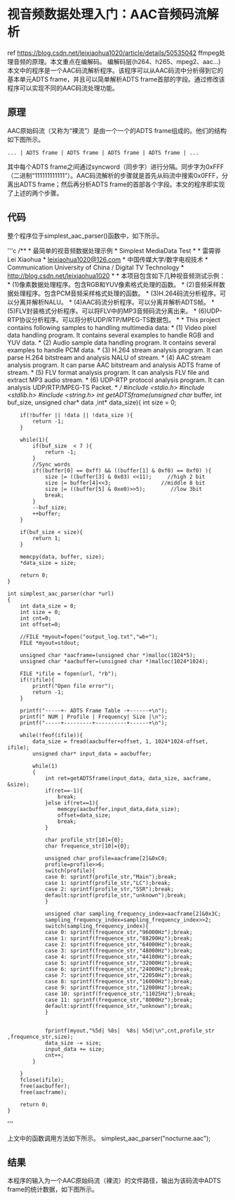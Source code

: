 # 视音频数据处理入门：AAC音频码流解析
ref https://blog.csdn.net/leixiaohua1020/article/details/50535042
ffmpeg处理音频的原理。本文重点在编解码。
编解码层(h264、h265、mpeg2、aac...)
本文中的程序是一个AAC码流解析程序。该程序可以从AAC码流中分析得到它的基本单元ADTS frame，并且可以简单解析ADTS frame首部的字段。通过修改该程序可以实现不同的AAC码流处理功能。

## 原理
AAC原始码流（又称为“裸流”）是由一个一个的ADTS frame组成的。他们的结构如下图所示。

	... | ADTS frame | ADTS frame | ADTS frame | ADTS frame | ...
    
其中每个ADTS frame之间通过syncword（同步字）进行分隔。同步字为0xFFF（二进制“111111111111”）。AAC码流解析的步骤就是首先从码流中搜索0x0FFF，分离出ADTS frame；然后再分析ADTS frame的首部各个字段。本文的程序即实现了上述的两个步骤。

## 代码
整个程序位于simplest_aac_parser()函数中，如下所示。

'''c
	/**
	 * 最简单的视音频数据处理示例
	 * Simplest MediaData Test
	 *
	 * 雷霄骅 Lei Xiaohua
	 * leixiaohua1020@126.com
	 * 中国传媒大学/数字电视技术
	 * Communication University of China / Digital TV Technology
	 * http://blog.csdn.net/leixiaohua1020
	 *
	 * 本项目包含如下几种视音频测试示例：
	 *  (1)像素数据处理程序。包含RGB和YUV像素格式处理的函数。
	 *  (2)音频采样数据处理程序。包含PCM音频采样格式处理的函数。
	 *  (3)H.264码流分析程序。可以分离并解析NALU。
	 *  (4)AAC码流分析程序。可以分离并解析ADTS帧。
	 *  (5)FLV封装格式分析程序。可以将FLV中的MP3音频码流分离出来。
	 *  (6)UDP-RTP协议分析程序。可以将分析UDP/RTP/MPEG-TS数据包。
	 *
	 * This project contains following samples to handling multimedia data:
	 *  (1) Video pixel data handling program. It contains several examples to handle RGB and YUV data.
	 *  (2) Audio sample data handling program. It contains several examples to handle PCM data.
	 *  (3) H.264 stream analysis program. It can parse H.264 bitstream and analysis NALU of stream.
	 *  (4) AAC stream analysis program. It can parse AAC bitstream and analysis ADTS frame of stream.
	 *  (5) FLV format analysis program. It can analysis FLV file and extract MP3 audio stream.
	 *  (6) UDP-RTP protocol analysis program. It can analysis UDP/RTP/MPEG-TS Packet.
	 *
	 */
	#include <stdio.h>
	#include <stdlib.h>
	#include <string.h> 
	int getADTSframe(unsigned char* buffer, int buf_size, unsigned char* data ,int* data_size){
		int size = 0;
	 
		if(!buffer || !data || !data_size ){
			return -1;
		}
	 
		while(1){
			if(buf_size  < 7 ){
				return -1;
			}
			//Sync words
			if((buffer[0] == 0xff) && ((buffer[1] & 0xf0) == 0xf0) ){
				size |= ((buffer[3] & 0x03) <<11);     //high 2 bit
				size |= buffer[4]<<3;                //middle 8 bit
				size |= ((buffer[5] & 0xe0)>>5);        //low 3bit
				break;
			}
			--buf_size;
			++buffer;
		}
	 
		if(buf_size < size){
			return 1;
		}
	 
		memcpy(data, buffer, size);
		*data_size = size;
	 
		return 0;
	}
	 
	int simplest_aac_parser(char *url)
	{
		int data_size = 0;
		int size = 0;
		int cnt=0;
		int offset=0;
	 
		//FILE *myout=fopen("output_log.txt","wb+");
		FILE *myout=stdout;
	 
		unsigned char *aacframe=(unsigned char *)malloc(1024*5);
		unsigned char *aacbuffer=(unsigned char *)malloc(1024*1024);
	 
		FILE *ifile = fopen(url, "rb");
		if(!ifile){
			printf("Open file error");
			return -1;
		}
	 
		printf("-----+- ADTS Frame Table -+------+\n");
		printf(" NUM | Profile | Frequency| Size |\n");
		printf("-----+---------+----------+------+\n");
	 
		while(!feof(ifile)){
			data_size = fread(aacbuffer+offset, 1, 1024*1024-offset, ifile);
			unsigned char* input_data = aacbuffer;
	 
			while(1)
			{
				int ret=getADTSframe(input_data, data_size, aacframe, &size);
				if(ret==-1){
					break;
				}else if(ret==1){
					memcpy(aacbuffer,input_data,data_size);
					offset=data_size;
					break;
				}
	 
				char profile_str[10]={0};
				char frequence_str[10]={0};
	 
				unsigned char profile=aacframe[2]&0xC0;
				profile=profile>>6;
				switch(profile){
				case 0: sprintf(profile_str,"Main");break;
				case 1: sprintf(profile_str,"LC");break;
				case 2: sprintf(profile_str,"SSR");break;
				default:sprintf(profile_str,"unknown");break;
				}
	 
				unsigned char sampling_frequency_index=aacframe[2]&0x3C;
				sampling_frequency_index=sampling_frequency_index>>2;
				switch(sampling_frequency_index){
				case 0: sprintf(frequence_str,"96000Hz");break;
				case 1: sprintf(frequence_str,"88200Hz");break;
				case 2: sprintf(frequence_str,"64000Hz");break;
				case 3: sprintf(frequence_str,"48000Hz");break;
				case 4: sprintf(frequence_str,"44100Hz");break;
				case 5: sprintf(frequence_str,"32000Hz");break;
				case 6: sprintf(frequence_str,"24000Hz");break;
				case 7: sprintf(frequence_str,"22050Hz");break;
				case 8: sprintf(frequence_str,"16000Hz");break;
				case 9: sprintf(frequence_str,"12000Hz");break;
				case 10: sprintf(frequence_str,"11025Hz");break;
				case 11: sprintf(frequence_str,"8000Hz");break;
				default:sprintf(frequence_str,"unknown");break;
				}
	 
	 
				fprintf(myout,"%5d| %8s|  %8s| %5d|\n",cnt,profile_str ,frequence_str,size);
				data_size -= size;
				input_data += size;
				cnt++;
			}   
	 
		}
		fclose(ifile);
		free(aacbuffer);
		free(aacframe);
	 
		return 0;
	}
'''

上文中的函数调用方法如下所示。
simplest_aac_parser("nocturne.aac");

## 结果
本程序的输入为一个AAC原始码流（裸流）的文件路径，输出为该码流中ADTS frame的统计数据，如下图所示。

